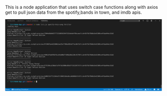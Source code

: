 This is a node application that uses switch case functions along with axios get to pull json data from the spotify,bands in town, and imdb apis.

![alt text](http://github.com/mwarness/liri-Node-App/blob/master/Screen%20Shot%202019-10-06%20at%206.33.28%20PM.png?raw=true)
 